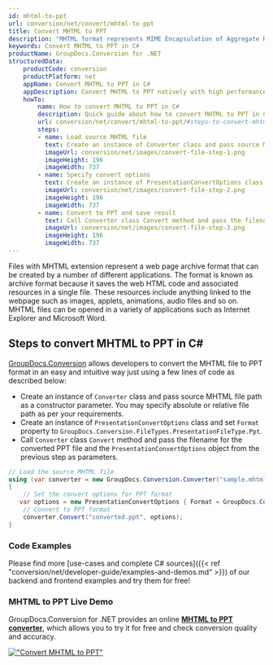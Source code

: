 ```yaml
---
id: mhtml-to-ppt
url: conversion/net/convert/mhtml-to-ppt
title: Convert MHTML to PPT
description: "MHTML format represents MIME Encapsulation of Aggregate HTML with .mhtml extension. Learn how to convert MHTML to PPT file programmatically in C# language using GroupDocs.Conversion for .NET library."
keywords: Convert MHTML to PPT in C#
productName: GroupDocs.Conversion for .NET
structuredData:
    productCode: conversion
    productPlatform: net
    appName: Convert MHTML to PPT in C#
    appDescription: Convert MHTML to PPT natively with high performance using C# language and server side GroupDocs.Conversion for .NET APIs, without the use of any software like Microsoft or Open Office.
    howTo:
        name: How to convert MHTML to PPT in C# 
        description: Quick guide about how to convert MHTML to PPT in C# with high performance and accuracy.
        url: conversion/net/convert/mhtml-to-ppt/#steps-to-convert-mhtml-to-ppt-in-c
        steps:
        - name: Load source MHTML file 
          text: Create an instance of Converter class and pass source MHTML file path as a constructor parameter. You may specify absolute or relative file path as per your requirements. 
          imageUrl: conversion/net/images/convert-file-step-1.png
          imageHeight: 196
          imageWidth: 737
        - name: Specify convert options 
          text: Create an instance of PresentationConvertOptions class.
          imageUrl: conversion/net/images/convert-file-step-2.png
          imageHeight: 196
          imageWidth: 737
        - name: Convert to PPT and save result 
          text: Call Converter class Convert method and pass the filename for the converted HTML file and the PresentationConvertOptions object from the previous step as parameters.
          imageUrl: conversion/net/images/convert-file-step-3.png
          imageHeight: 196
          imageWidth: 737
---
```


Files with MHTML extension represent a web page archive format that can be created by a number of different applications. The format is known as archive format because it saves the web HTML code and associated resources in a single file. These resources include anything linked to the webpage such as images, applets, animations, audio files and so on. MHTML files can be opened in a variety of applications such as Internet Explorer and Microsoft Word.

## Steps to convert MHTML to PPT in C#

[GroupDocs.Conversion](https://products.groupdocs.com/conversion/net) allows developers to convert the MHTML file to PPT format in an easy and intuitive way just using a few lines of code as described below:

* Create an instance of `Converter` class and pass source MHTML file path as a constructor parameter. You may specify absolute or relative file path as per your requirements. 
* Create an instance of `PresentationConvertOptions` class and set `Format` property to `GroupDocs.Conversion.FileTypes.PresentationFileType.Ppt`.
* Call `Converter` class `Convert` method and pass the filename for the converted PPT file and the `PresentationConvertOptions` object from the previous step as parameters.

```csharp
// Load the source MHTML file
using (var converter = new GroupDocs.Conversion.Converter("sample.mhtml"))
{
    // Set the convert options for PPT format
   var options = new PresentationConvertOptions { Format = GroupDocs.Conversion.FileTypes.PresentationFileType.Ppt };
    // Convert to PPT format
    converter.Convert("converted.ppt", options);
}
```

### Code Examples

Please find more [use-cases and complete C# sources]({{< ref "conversion/net/developer-guide/examples-and-demos.md" >}}) of our backend and frontend examples and try them for free!

### MHTML to PPT Live Demo

GroupDocs.Conversion for .NET provides an online [**MHTML to PPT converter**](https://products.groupdocs.app/conversion/mhtml-to-ppt), which allows you to try it for free and check conversion quality and accuracy.

[!["Convert MHTML to PPT"](conversion/net/images/convert-to-ppt/convert-mhtml-to-ppt.png)](https://products.groupdocs.app/conversion/mhtml-to-ppt)